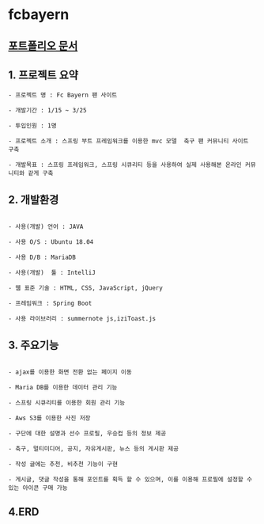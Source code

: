 # fcbayern

## [포트폴리오 문서](https://github.com/hanbong5938/fcbayern/blob/master/Fc%20Bayern.pdf)


## 1. 프로젝트 요약
```
- 프로젝트 명 : Fc Bayern 팬 사이트

- 개발기간 : 1/15 ~ 3/25

- 투입인원 : 1명

- 프로젝트 소개 : 스프링 부트 프레임워크를 이용한 mvc 모델  축구 팬 커뮤니티 사이트 구축

- 개발목표 : 스프링 프레임워크, 스프링 시큐리티 등을 사용하여 실제 사용해본 온라인 커뮤니티와 같게 구축
```

## 2. 개발환경
```

- 사용(개발) 언어 : JAVA

- 사용 O/S : Ubuntu 18.04

- 사용 D/B : MariaDB

- 사용(개발)  툴 : IntelliJ

- 웹 표준 기술 : HTML, CSS, JavaScript, jQuery

- 프레임워크 : Spring Boot

- 사용 라이브러리 : summernote js,iziToast.js
```

## 3. 주요기능
```

- ajax를 이용한 화면 전환 없는 페이지 이동

- Maria DB를 이용한 데이터 관리 기능

- 스프링 시큐리티를 이용한 회원 관리 기능 

- Aws S3를 이용한 사진 저장

- 구단에 대한 설명과 선수 프로필, 우승컵 등의 정보 제공

- 축구, 멀티미디어, 공지, 자유게시판, 뉴스 등의 게시판 제공

- 작성 글에는 추천, 비추천 기능이 구현

- 게시글, 댓글 작성을 통해 포인트를 획득 할 수 있으며, 이를 이용해 프로필에 설정할 수 있는 아이콘 구매 가능
```

## 4.ERD


 




